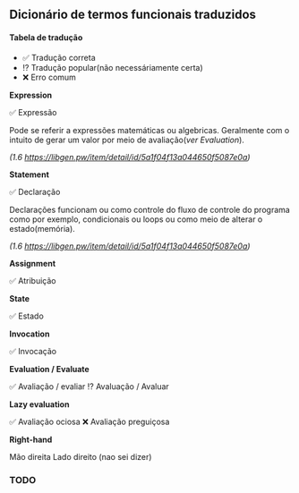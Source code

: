 ## Dicionário de termos funcionais traduzidos

#### Tabela de tradução
- :white_check_mark: Tradução correta
- :interrobang: Tradução popular(não necessáriamente certa)
- :x: Erro comum

**Expression**

:white_check_mark: Expressão

Pode se referir a expressões matemáticas ou algebricas. Geralmente com o intuito de gerar um valor por meio de avaliação(*ver Evaluation*).

*(1.6 https://libgen.pw/item/detail/id/5a1f04f13a044650f5087e0a)*

**Statement** 

:white_check_mark: Declaração

Declarações funcionam ou como controle do fluxo de controle do programa como por exemplo, condicionais ou loops ou como meio de alterar o estado(memória).

*(1.6 https://libgen.pw/item/detail/id/5a1f04f13a044650f5087e0a)*

**Assignment**

:white_check_mark: Atribuição

**State**

:white_check_mark: Estado

**Invocation**

:white_check_mark: Invocação

**Evaluation / Evaluate**

:white_check_mark: Avaliação / evaliar
:interrobang: Avaluação / Avaluar

**Lazy evaluation**

:white_check_mark: Avaliação ociosa
:x: Avaliação preguiçosa

**Right-hand**

Mão direita
Lado direito
(nao sei dizer)

### TODO
